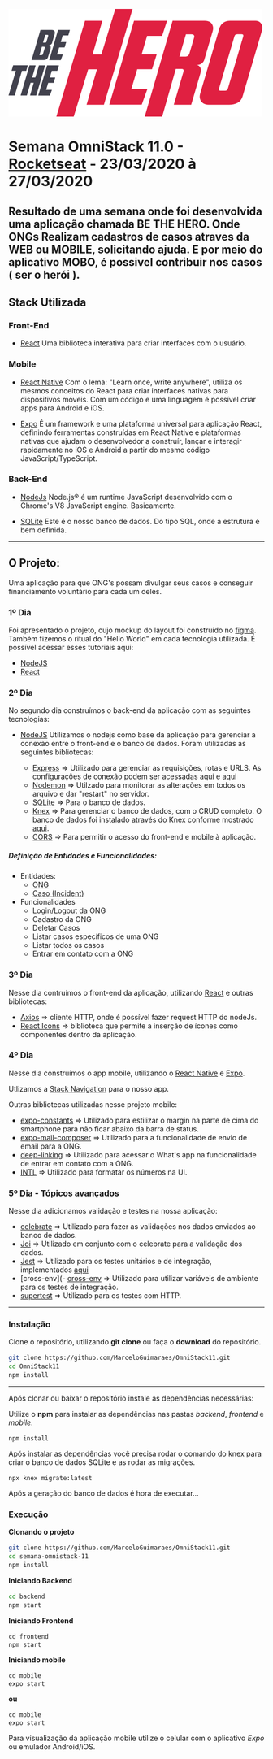  
![Be The Hero](https://github.com/MarceloGuimaraes/OmniStack11/blob/master/frontend/src/assets/logo.svg)

# Semana OmniStack 11.0 - [Rocketseat](https://rocketseat.com.br/) - 23/03/2020 à 27/03/2020
Resultado de uma semana onde foi desenvolvida uma aplicação chamada BE THE HERO. Onde ONGs Realizam cadastros de casos atraves da WEB ou MOBILE, solicitando ajuda. E por meio do aplicativo MOBO, é possivel contribuir nos casos ( ser o herói ). 
------------

## Stack Utilizada

### Front-End

 - [React](https://pt-br.reactjs.org/ "React")
Uma biblioteca interativa para criar interfaces com o usuário.

### Mobile

- [React Native](https://reactnative.dev/)
Com o lema: "Learn once, write anywhere", utiliza os mesmos conceitos do React para criar interfaces nativas para dispositivos móveis. Com um código e uma linguagem é possível criar apps para Android e iOS.

- [Expo](https://expo.io/)
É um framework e uma plataforma universal para aplicação React, definindo ferramentas construídas em React Native e plataformas nativas que ajudam o desenvolvedor a construír, lançar e interagir rapidamente no iOS e Android a partir do mesmo código JavaScript/TypeScript. 

### Back-End

- [NodeJs](https://nodejs.org/pt-br/)
Node.js® é um runtime JavaScript desenvolvido com o Chrome's V8 JavaScript engine. Basicamente.

- [SQLite](https://www.sqlite.org/index.html)
Este é o nosso banco de dados. Do tipo SQL, onde a estrutura é bem definida. 


------------


## O Projeto:

Uma aplicação para que ONG's possam divulgar seus casos e conseguir financiamento voluntário para cada um deles.

### 1º Dia

Foi apresentado o projeto, cujo mockup do layout foi construído no [figma](https://www.figma.com/). Também fizemos o ritual do "Hello World" em cada tecnologia utilizada. É possível acessar esses tutoriais aqui:

- [NodeJS](https://nodejs.org/en/docs/guides/getting-started-guide/)
- [React](https://reactjs.org/docs/hello-world.html)

### 2º Dia

No segundo dia construímos o back-end da aplicação com as seguintes tecnologias:

- [NodeJS](https://nodejs.org/en/docs/guides/getting-started-guide/)
Utilizamos o nodejs como base da aplicação para gerenciar a conexão entre o front-end e o banco de dados. Foram utilizadas as seguintes bibliotecas:

	 - [Express](https://expressjs.com/) => Utilizado para gerenciar as requisições, rotas e URLS. As configurações de conexão podem ser acessadas [aqui](https://github.com/MarceloGuimaraes/OmniStack11/blob/master/backend/src/routes.js) e [aqui](https://github.com/MarceloGuimaraes/OmniStack11/blob/master/backend/src/app.js)
	 - [Nodemon](https://nodemon.io/) => Utilzado para monitorar as alterações em todos os arquivo e dar "restart" no servidor.
	 - [SQLite](https://www.sqlite.org/index.html) => Para o banco de dados.
	 - [Knex](http://knexjs.org/) => Para gerenciar o banco de dados, com o CRUD completo. O banco de dados foi instalado através do Knex conforme mostrado [aqui](http://knexjs.org/#Installation).
	 - [CORS](https://expressjs.com/en/resources/middleware/cors.html) => Para permitir o acesso do front-end e mobile à aplicação. 

##### Definição de Entidades e Funcionalidades:

- Entidades:
	 - [ONG](https://github.com/MarceloGuimaraes/OmniStack11/blob/master/backend/src/database/migrations/20200324230752_create_ongs.js)
	 - [Caso (Incident)](https://github.com/MarceloGuimaraes/OmniStack11/blob/master/backend/src/database/migrations/20200324231501_create_incidents_.js)
- Funcionalidades
	 - Login/Logout da ONG
	 - Cadastro da ONG
	 - Deletar Casos
	 - Listar casos específicos de uma ONG
	 - Listar todos os casos
	 - Entrar em contato com a ONG

### 3º Dia

Nesse dia contruímos o front-end da aplicação, utilizando [React](https://reactjs.org/docs/hello-world.html) e outras bibliotecas:

- [Axios](https://github.com/axios/axios) => cliente HTTP, onde é possível fazer request HTTP do nodeJs.
- [React Icons](https://react-icons.netlify.com/#/icons/md) => biblioteca que permite a inserção de ícones como componentes dentro da aplicação.

### 4º Dia

Nesse dia construímos o app mobile, utilizando o [React Native](https://reactnative.dev/) e [Expo](https://expo.io/).

Utlizamos a [Stack Navigation](https://reactnavigation.org/docs/stack-navigator/) para o nosso app.

Outras bibliotecas utilizadas nesse projeto mobile:
- [expo-constants](https://docs.expo.io/versions/latest/sdk/constants/#constantsstatusbarheight) => Utilizado para estilizar o margin na parte de cima do smartphone para não ficar abaixo da barra de status.
- [expo-mail-composer](https://docs.expo.io/versions/latest/sdk/mail-composer/) => Utilizado para a funcionalidade de envio de email para a ONG.
- [deep-linking](https://reactnavigation.org/docs/deep-linking/) => Utilizado para acessar o What's app na funcionalidade de entrar em contato com a ONG.
- [INTL](https://github.com/andyearnshaw/Intl.js#readme) => Utilizado para formatar os números na UI.

### 5º Dia - Tópicos avançados

Nesse dia adicionamos validação e testes na nossa aplicação:

- [celebrate](https://www.npmjs.com/package/celebrate) => Utilizado para fazer as validações nos dados enviados ao banco de dados.
- [Joi](https://www.npmjs.com/package/joi) => Utilizado em conjunto com o celebrate para a validação dos dados.
- [Jest](https://jestjs.io/) => Utilizado para os testes unitários e de integração, implementados [aqui](https://github.com/MarceloGuimaraes/OmniStack11/tree/master/backend/tests)
- [cross-env](- [cross-env](https://github.com/kentcdodds/cross-env#readme) => Utilizado para utilizar variáveis de ambiente para os testes de integração.
- [supertest](https://github.com/visionmedia/supertest) => Utilizado para os testes com HTTP.


------------

### Instalação

Clone o repositório, utilizando **git clone** ou faça o **download** do repositório.
```sh
git clone https://github.com/MarceloGuimaraes/OmniStack11.git
cd OmniStack11
npm install
```
----

Após clonar ou baixar o repositório instale as dependências necessárias:

Utilize o **npm** para instalar as dependências nas pastas *backend*, *frontend* e *mobile*.

```
npm install
```
Após instalar as dependências você precisa rodar o comando do knex para criar o banco de dados SQLite e as rodar as migrações. 

```
npx knex migrate:latest
```

Após a geração do banco de dados é hora de executar...

### Execução

**Clonando o projeto** 
```sh
git clone https://github.com/MarceloGuimaraes/OmniStack11.git
cd semana-omnistack-11
npm install
```
**Iniciando Backend** 
```sh
cd backend
npm start
```
**Iniciando Frontend** 
```
cd frontend
npm start
```
**Iniciando mobile** 
```
cd mobile
expo start
```
   **ou**
```
cd mobile
expo start
```

Para visualização da aplicação mobile utilize o celular com o aplicativo *Expo* ou emulador Android/iOS.